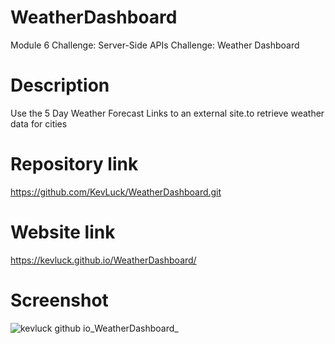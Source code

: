 # WeatherDashboard

Module 6 Challenge: Server-Side APIs Challenge: Weather Dashboard

# Description 
Use the 5 Day Weather Forecast Links to an external site.to retrieve weather data for cities 


# Repository link
https://github.com/KevLuck/WeatherDashboard.git

# Website link
https://kevluck.github.io/WeatherDashboard/

# Screenshot

![kevluck github io_WeatherDashboard_](https://user-images.githubusercontent.com/116979866/210254157-1b20d716-2ba6-4278-a984-a9e0c9290f81.png)
